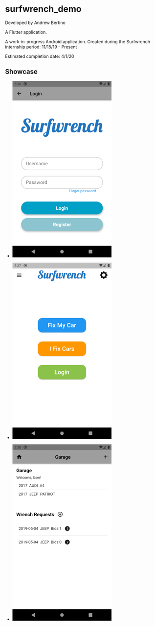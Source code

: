 # surfwrench_demo

Developed by Andrew Bertino

A Flutter application. 

A work-in-progress Android application. Created during the Surfwrench internship period: 11/15/19 - Present

Estimated completion date: 4/1/20

## Showcase

* ![](screenshots/login_page.png)

* ![](screenshots/menu_page.png)

* ![](screenshots/garage_page.png)



